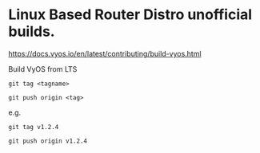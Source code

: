 # Linux Based Router Distro unofficial builds.

https://docs.vyos.io/en/latest/contributing/build-vyos.html  

Build VyOS from LTS

    git tag <tagname>
    
    git push origin <tag>
    
e.g.

    git tag v1.2.4
    
    git push origin v1.2.4

